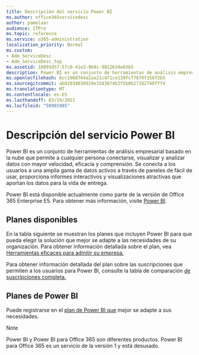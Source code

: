 ```yaml
---
title: Descripción del servicio Power BI
ms.author: office365servicedesc
author: pamelaar
audience: ITPro
ms.topic: reference
ms.service: o365-administration
localization_priority: Normal
ms.custom:
- Adm_ServiceDesc
- Adm_ServiceDesc_top
ms.assetid: 18093d57-57c0-41e3-9b9c-9812634e03b5
description: Power BI es un conjunto de herramientas de análisis empresarial basado en la nube que permite a cualquier persona conectarse, visualizar y analizar datos con mayor velocidad, eficacia y comprensión. Se conecta a los usuarios a una amplia gama de datos activos a través de paneles de fácil de usar, proporciona informes interactivos y visualizaciones atractivas que aportan los datos para la vida de entrega.
ms.openlocfilehash: 6cc1968764a2aa21c471ce139fcf7870f356f2b5
ms.sourcegitcommit: ab82834030929e1583074b3f5b0b27182746fff4
ms.translationtype: MT
ms.contentlocale: es-ES
ms.lasthandoff: 03/19/2021
ms.locfileid: "50901985"
---
```

# <a name="power-bi-service-description"></a>Descripción del servicio Power BI

Power BI es un conjunto de herramientas de análisis empresarial basado en la nube que permite a cualquier persona conectarse, visualizar y analizar datos con mayor velocidad, eficacia y comprensión. Se conecta a los usuarios a una amplia gama de datos activos a través de paneles de fácil de usar, proporciona informes interactivos y visualizaciones atractivas que aportan los datos para la vida de entrega.

Power BI está disponible actualmente como parte de la versión de Office 365 Enterprise E5. Para obtener más información, visite [Power BI](https://powerbi.microsoft.com/).

## <a name="available-plans"></a>Planes disponibles

En la tabla siguiente se muestran los planes que incluyen Power BI para que pueda elegir la solución que mejor se adapte a las necesidades de su organización. Para obtener información detallada sobre el plan, vea [Herramientas eficaces para admitir su empresa.](https://www.microsoft.com/microsoft-365/enterprise/compare-office-365-plans)

Para obtener información detallada del plan sobre las suscripciones que permiten a los usuarios para Power BI, consulte la tabla de comparación [de suscripciones completa.](https://www.microsoft.com/microsoft-365/compare-microsoft-365-enterprise-plans)
 
## <a name="power-bi-plans"></a>Planes de Power BI

Puede registrarse en el [plan de Power BI que](https://go.microsoft.com/fwlink/?LinkID=786854) mejor se adapte a sus necesidades. 
  
> [!NOTE]
> Power BI y Power BI para Office 365 son diferentes productos. Power BI para Office 365 es un servicio de la versión 1 y está desusado. 
  